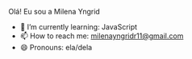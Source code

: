Olá! Eu sou a Milena Yngrid

- 🌱 I’m currently learning: JavaScript
- 📫 How to reach me: milenayngridr11@gmail.com
- 😄 Pronouns: ela/dela

